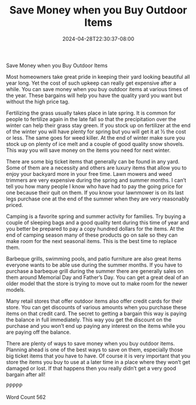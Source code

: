 ﻿---
title: "Save Money when you Buy Outdoor Items"
date: 2024-04-28T22:30:37-08:00
description: "txt Tips for Web Success"
featured_image: "/images/txt.jpg"
tags: ["txt"]
---

Save Money when you Buy Outdoor Items

Most homeowners take great pride in keeping their yard looking beautiful all year long. Yet the cost of such upkeep can really get expensive after a while. You can save money when you buy outdoor items at various times of the year. These bargains will help you have the quality yard you want but without the high price tag.

 Fertilizing the grass usually takes place in late spring. It is common for people to fertilize again in the late fall so that the precipitation over the winter can help their grass stay green. If you stock up on fertilizer at the end of the winter you will have plenty for spring but you will get it at ½ the cost or less. The same goes for weed killer. At the end of winter make sure you stock up on plenty of ice melt and a couple of good quality snow shovels. This way you will save money on the items you need for next winter. 

There are some big ticket items that generally can be found in any yard. Some of them are a necessity and others are luxury items that allow you to enjoy your backyard more in your free time. Lawn mowers and weed trimmers are very expensive during the spring and summer months. I can’t tell you how many people I know who have had to pay the going price for one because their quit on them. If you know your lawnmower is on its last legs purchase one at the end of the summer when they are very reasonably priced. 

Camping is a favorite spring and summer activity for families. Try buying a couple of sleeping bags and a good quality tent during this time of year and you better be prepared to pay a copy hundred dollars for the items. At the end of camping season many of these products go on sale so they can make room for the next seasonal items. This is the best time to replace them. 

Barbeque grills, swimming pools, and patio furniture are also great items everyone wants to be able use during the summer months. If you have to purchase a barbeque grill during the summer there are generally sales on them around Memorial Day and Father’s Day. You can get a great deal of an older model that the store is trying to move out to make room for the newer models. 

Many retail stores that offer outdoor items also offer credit cards for their store. You can get discounts of various amounts when you purchase these items on that credit card. The secret to getting a bargain this way is paying the balance in full immediately. This way you get the discount on the purchase and you won’t end up paying any interest on the items while you are paying off the balance. 

There are plenty of ways to save money when you buy outdoor items. Planning ahead is one of the best ways to save on them, especially those big ticket items that you have to have. Of course it is very important that you store the items you buy to use at a later time in a place where they won’t get damaged or lost. If that happens then you really didn’t get a very good bargain after all! 

PPPPP

Word Count 562

